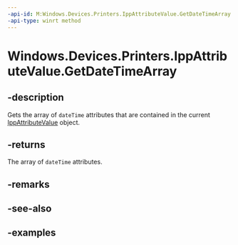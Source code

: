 ```yaml
---
-api-id: M:Windows.Devices.Printers.IppAttributeValue.GetDateTimeArray
-api-type: winrt method
---
```


# Windows.Devices.Printers.IppAttributeValue.GetDateTimeArray

<!--
public System.Collections.Generic.IList<System.DateTimeOffset> GetDateTimeArray ();
-->


## -description

Gets the array of `dateTime` attributes that are contained in the current [IppAttributeValue](ippattributevalue.md) object.

## -returns

The array of `dateTime` attributes.

## -remarks

## -see-also

## -examples


